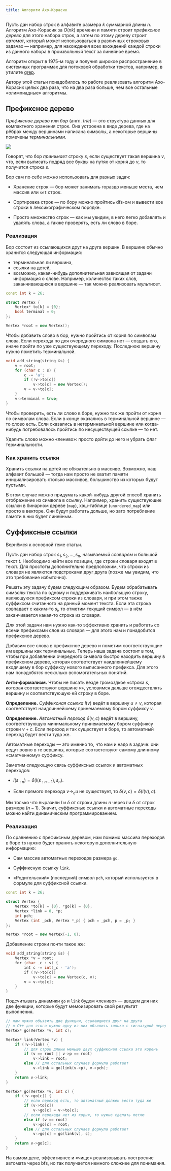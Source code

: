 ```yaml
---
title: Алгоритм Ахо-Корасик
---
```


Пусть дан набор строк в алфавите размера $k$ суммарной длины $n$. Алгоритм Ахо-Корасик за $O(nk)$ времени и памяти строит *префиксное дерево* для этого набора строк, а затем по этому дереву строит *автомат*, который может использоваться в различных строковых задачах — например, для нахождения всех вхождений каждой строки из данного набора в произвольный текст за линейное время.

Алгоритм открыт в 1975-м году и получил широкое распространение в системных программах для потоковой обработки текстов, например, в утилите [grep](https://en.wikipedia.org/wiki/Grep).

Автору этой статьи понадобилось по работе реализовать алгоритм Ахо-Корасик целых два раза, что на два раза больше, чем все остальные «олимпиадные» алгоритмы.

## Префиксное дерево

*Префиксное дерево* или *бор* (англ. *trie*) — это структура данных для компактного хранения строк. Она устроена в виде дерева, где на рёбрах между вершинами написана символы, а некоторые вершины помечены *терминальными*.

![](https://koenig-media.raywenderlich.com/uploads/2016/10/SwiftAlgClub_TrieData-trie-1.png)

Говорят, что бор *принимает* строку $s$, если существует такая вершина $v$, что, если выписать подряд все буквы на путях от корня до $v$, то получится строка $s$.

Бор сам по себе можно использовать для разных задач:

- Хранение строк — бор может занимать гораздо меньше места, чем массив или `set` строк.

- Сортировка строк — по бору можно пройтись dfs-ом и вывести все строки в лексикографическом порядке.

- Просто множество строк — как мы увидим, в него легко добавлять и удалять слова, а также проверять, есть ли слово в боре.

### Реализация

Бор состоит из ссылающихся друг на друга вершин. В вершине обычно хранится следующая информация:

- терминальная ли вершина,
- ссылки на детей,
- возможно, какая-нибудь дополнительная зависящая от задачи информация о слове. Например, количество таких слов, заканчивающихся в вершине — так можно реализовать мультисет.

```c++
const int k = 26;

struct Vertex {
    Vertex* to[k] = {0};
    bool terminal = 0;
};

Vertex *root = new Vertex();
```

Чтобы добавить слово в бор, нужно пройтись от корня по символам слова. Если перехода по для очередного символа нет — создать его, иначе пройти по уже существующему переходу. Последнюю вершину нужно пометить терминальной.

```c++
void add_string(string &s) {
    v = root;
    for (char c : s) {
        c -= 'a';
        if (!v->to[c]) 
            v->to[c] = new Vertex();
        v = v->to[c];
    }
    v->terminal = true;
}
```

Чтобы проверить, есть ли слово в боре, нужно так же пройти от корня по символам слова. Если в конце оказались в терминальной вершине — то слово есть. Если оказались в нетерминальной вершине или когда-нибудь потребовалось пройтись по несуществущей ссылке — то нет.

Удалить слово можно «лениво»: просто дойти до него и убрать флаг терминальности.

### Как хранить ссылки

Хранить ссылки на детей не обязательно в массиве. Возможно, наш алфавит большой — тогда нам просто не хватит памяти инициализировать столько массивов, большинство из которых будут пустыми.

В этом случае можно придумать какой-нибудь другой способ хранить отображение из символа в ссылку. Например, хранить существующие ссылки в бинарном дереве (`map`), хэш-таблице (`unordered_map`) или просто в векторе. Они будут работать дольше, но зато потребление памяти в них будет линейным.

## Суффиксные ссылки

Вернёмся к основной теме статьи.

Пусть дан набор строк $s_1, s_2, \ldots, s_n$, называемый *cловарём* и большой текст $t$. Необходимо найти все позиции, где строки словаря входят в текст. Для простоты дополнительно предположим, что строки из словаря не являются подстроками друг друга (позже мы увидим, что это требование избыточно).

Решать эту задачу будем следующим образом. Будем обрабатывать символы текста по одному и поддерживать наибольшую строку, являющуюся префиксом строки из словаря, и при этом также суффиксом считанного на данный момент текста. Если эта строка совпадает с каким-то $s_i$, то отметим текущий символ — в нём заканчивается какая-то строка из словаря.

Для этой задачи нам нужно как-то эффективно хранить и работать со всеми префиксами слов из словаря — для этого нам и понадобится префиксное дерево.

Добавим все слова в префиксное дерево и пометим соответствующие им вершины как терминальные. Теперь наша задача состоит в том, чтобы при добавлении очередного символа быстро находить вершину в префиксном дереве, которая соответcтвует наидленнейшему входящему в бор суффиксу нового выписанного префикса. Для этого нам понадобятся несколько вспомогательных понятий.

**Анти-формализм.** Чтобы не писать везде громоздкое «строка $s$, которая соответствуют вершине $v$», условимся дальше отождествлять вершину и соответствующую ей строку в боре.

**Определение.** *Суффиксная ссылка* $l(v)$ ведёт в вершину $u \neq v$, которая соответствует наидлиннейшему принемаемому бором суффиксу $v$.

**Определение.** *Автоматный переход* $\delta(v, c)$ ведёт в вершину, соответствующую минимальному принемаемому бором суффиксу строки $v + c$. Если переход и так существует в боре, то автоматный переход будет вести туда же.

Автоматные переходы — это именно то, что нам и надо в задаче: они ведут ровно в те вершины, которые соответствуют самому длинному «сматченному» суффиксу.

Заметим следующую связь суффиксных ссылок и автоматных переходов:

- $l(s_{:n}) = \delta(l(s_{:n-1}), s_n)$.

- Если прямого перехода $v \to_c u$ не существует, то $\delta(v, c) = \delta(l(v), c)$.

Мы только что выразили $l$ и $\delta$ от строки длины $n$ через $l$ и $\delta$ от строк размера $(n-1)$. Значит, суффиксные ссылки и автоматные переходы можно найти динамическим программированием.

### Реализация

По сравнению с префиксным деревом, нам помимо массива переходов в боре `to` нужно будет хранить некоторую дополнительную информацию:

* Сам массив автоматных переходов размера `go`.

* Суффиксную ссылку `link`.

* «Родительский» (последний) символ `pch`, который используется в формуле для суффиксной ссылки.

```c++
const int k = 26;

struct Vertex {
    Vertex *to[k] = {0}, *go[k] = {0};
    Vertex *link = 0, *p;
    int pch;
    Vertex (int _pch, Vertex *_p) { pch = _pch, p = _p; }
};

Vertex *root = new Vertex(-1, 0);
```

Добавление строки почти такое же:

```c++
void add_string(string &s) {
    Vertex *v = root;
    for (char _c : s) {
        int c -= int(_c - 'a');
        if (!v->to[c])
            v->to[c] = new Vertex(c, v);
        v = v->to[c];
    }
}
```

Подсчитывать динамики `go` и `link` будем «лениво» — введем для них две функции, которые будут мемоизировать свой результат выполнения.

```c++
// нам нужно объявить две функции, ссылающиеся друг на друга
// в C++ для этого нужно одну из них объявить только с сигнатурой перед другой
Vertex* go(Vertex *v, int c);

Vertex* link(Vertex *v) {
    if (!v->link) {
        // для строк длины меньше двух суффиксная ссылка это корень
        if (v == root || v->p == root)
            v->link = root;
        else // для остальных случаев формула работает
            v->link = go(link(v->p), v->pch);
    }
    return v->link;
}

Vertex* go(Vertex *v, int c) {
    if (!v->go[c]) {
        // если переход есть, то автоматный должен вести туда же
        if (v->to[c])
            v->go[c] = v->to[c];
        // если перехода нет из корня, то нужно сделать петлю
        else if (v == root)
            v->go[c] = root;
        else // для остальных случаев формула работает
            v->go[c] = go(link(v), c);
    }
    return v->go[c];
}
```

На самом деле, эффективнее и «чище» реализовывать построение автомата через bfs, но так получается немного сложнее для понимания.
